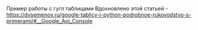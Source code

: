 Пример работы с гугл таблицами
Вдохновлено этой статьей - https://dvsemenov.ru/google-tablicy-i-python-podrobnoe-rukovodstvo-s-primerami/#__Google_Api_Console